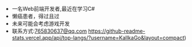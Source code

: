 - 一名Web前端开发者,最近在学习C#
- 懒癌患者，得过且过
- 未来可能会考虑游戏开发
- 联系方式:765830637@qq.com
https://github-readme-stats.vercel.app/api/top-langs/?username=KallkaGo&layout=compact)

